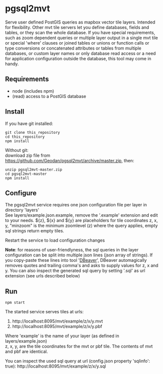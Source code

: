 # pgsql2mvt
Serve user defined PostGIS queries as mapbox vector tile layers. Intended for flexibility.
Other mvt tile servers let you define databases, fields and tables, or they scan the whole database. If you have special requirements, such as zoom dependent queries or multiple layer output in a single mvt tile or special 'where' clauses or joined tables or unions or function calls or type conversions or concatenated attributes or tables from multiple databases, or custom layer names or only database read access or a need for application configuration outside the database, this tool may come in handy.

## Requirements
* node (includes npm)
* (read) access to a PostGIS database

## Install
If you have git installed:
```
git clone this_repository
cd this_repository
npm install
```

Without git:  
download zip file from https://github.com/Geodan/pgsql2mvt/archive/master.zip, then:
```
unzip pgsql2mvt-master.zip
cd pgsql2mvt-master
npm install
```

## Configure
The pgsql2mvt service requires one json configuration file per layer in directory 'layers'  
See layers/example.json.example, remove the '.example' extension and edit to your needs. ${z}, ${x} and ${y} are placeholders for tile coordinates z, x, y, "minzoom" is the minimum zoomlevel (z) where the query applies, empty sql strings return empty tiles.

Restart the service to load configuration changes

**Note**: for reasons of user-friendlyness, the sql queries in the layer configuration can be split into multiple json lines (json array of strings). If you copy-paste these lines into tool '[DBeaver](https://dbeaver.io)', DBeaver automagically removes quotes and trailing comma's and asks to supply values for z, x and y. You can also inspect the generated sql query by setting '.sql' as url extension (see urls described below)

## Run
```
npm start
```

The started service serves tiles at urls: 
1. http://localhost:8095/mvt/example/z/x/y.mvt
2. http://localhost:8095/mvt/example/z/x/y.pbf

Where 'example' is the name of your layer (as defined in layers/example.json)   
z, x, y, are the tile coordinates for the mvt or pbf tile. The contents of mvt and pbf are identical.

You can inspect the used sql query at url (config.json property 'sqlinfo': true):
http://localhost:8095/mvt/example/z/x/y.sql

